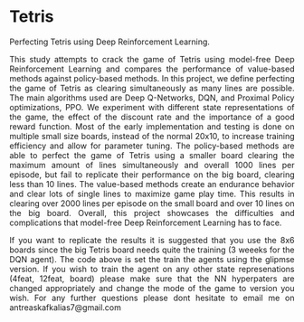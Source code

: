 # Tetris
Perfecting Tetris using Deep Reinforcement Learning.



<p align="justify">This study attempts to crack the game of Tetris using model-free Deep Reinforcement Learning
and compares the performance of value-based methods against policy-based methods. In
this project, we define perfecting the game of Tetris as clearing simultaneously as many lines
are possible. The main algorithms used are Deep Q-Networks, DQN, and Proximal Policy
optimizations, PPO. We experiment with different state representations of the game, the
effect of the discount rate and the importance of a good reward function. Most of the early
implementation and testing is done on multiple small size boards, instead of the normal 20x10,
to increase training efficiency and allow for parameter tuning. The policy-based methods are
able to perfect the game of Tetris using a smaller board clearing the maximum amount of
lines simultaneously and overall 1000 lines per episode, but fail to replicate their performance
on the big board, clearing less than 10 lines. The value-based methods create an endurance
behavior and clear lots of single lines to maximize game play time. This results in clearing
over 2000 lines per episode on the small board and over 10 lines on the big board. Overall,
this project showcases the difficulties and complications that model-free Deep Reinforcement
Learning has to face. 


<p align="justify"> If you want to replicate the results it is suggested that you use the 8x6 boards since the big Tetris board needs quite the training (3 weeeks for the DQN agent). The code above is set the train the agents using the glipmse version. If you wish to train the agent on any other state represenations (4feat, 12feat, board) please make sure that the NN hyperpaters are changed appropriately and change the mode of the game to version you wish. For any further questions please dont hesitate to email me on antreaskafkalias7@gmail.com  </p>


